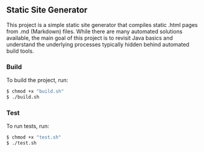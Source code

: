## Static Site Generator

This project is a simple static site generator that compiles static .html pages from .md (Markdown) files. 
While there are many automated solutions available, the main goal of this project is to revisit Java basics and understand the underlying processes typically hidden behind automated build tools.

### Build

To build the project, run:

```bash
$ chmod +x "build.sh"
$ ./build.sh
```

### Test 

To run tests, run:

```bash
$ chmod +x "test.sh"
$ ./test.sh
```
